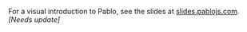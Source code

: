 For a visual introduction to Pablo, see the slides at [slides.pablojs.com](http://slides.pablojs.com). _[Needs update]_

